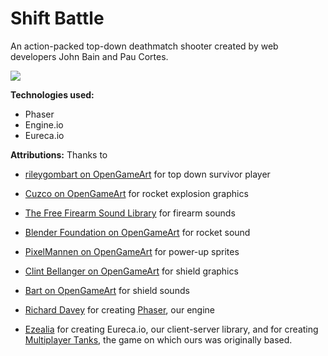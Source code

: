 # Shift Battle

An action-packed top-down deathmatch shooter created by web developers John Bain and Pau Cortes.

![](https://i.imgur.com/erVHYGq.png)

**Technologies used:**
* Phaser
* Engine.io
* Eureca.io

**Attributions:**
Thanks to

* [rileygombart on OpenGameArt](http://opengameart.org/content/animated-top-down-survivor-player) for top down survivor player

* [Cuzco on OpenGameArt](http://opengameart.org/content/explosion) for rocket explosion graphics

* [The Free Firearm Sound Library](http://opengameart.org/content/the-free-firearm-sound-library) for firearm sounds

* [Blender Foundation on OpenGameArt](http://opengameart.org/content/fly-launch-jet-yo-frankie) for rocket sound

* [PixelMannen on OpenGameArt](http://opengameart.org/content/10-pixel-weapons-0) for power-up sprites

* [Clint Bellanger on OpenGameArt](http://opengameart.org/content/shield-spell) for shield graphics

* [Bart on OpenGameArt](http://opengameart.org/content/space-ship-shield-sounds) for shield sounds

* [Richard Davey](https://www.patreon.com/photonstorm) for creating [Phaser](http://www.photonstorm.com/), our engine

* [Ezealia](https://github.com/Ezelia/eureca.io) for creating Eureca.io, our client-server library, and for creating [Multiplayer Tanks](http://ezelia.com/2014/tutorial-creating-basic-multiplayer-game-phaser-eureca-io), the game on which ours was originally based.
